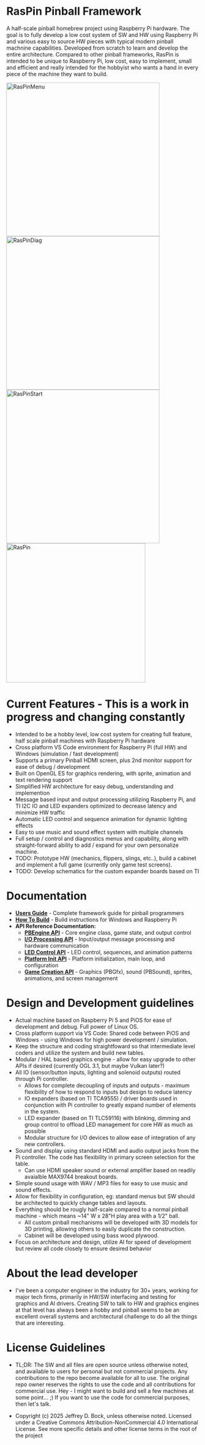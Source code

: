 # RasPin Pinball Framework
A half-scale pinball homebrew project using Raspberry Pi hardware.  The goal is to fully develop a low cost system of SW and HW using Raspberry Pi and various easy to source HW pieces with typical modern pinball machnine capabilities.  Developed from scratch to learn and develop the entire architecture.  Compared to other pinball frameworks, RasPin is intended to be unique to Raspberry Pi, low cost, easy to implement, small and efficient and really intended for the hobbyist who wants a hand in every piece of the machine they want to build.

<img width="400" alt="RasPinMenu" src="https://github.com/user-attachments/assets/80699574-9bf8-4ebb-9889-d9ec4445964f" />
<img width="400" alt="RasPinDiag" src="https://github.com/user-attachments/assets/78baad46-6c7f-4157-8284-754867c45b45" />
<img width="400" alt="RasPinStart" src="https://github.com/user-attachments/assets/6ad23313-8f80-4c98-af07-982c786c6f57" />
<img width="363" alt="RasPin" src="https://github.com/user-attachments/assets/a15879aa-0a3b-4ca7-8cfd-c8a9cbe4cf9a" />

# Current Features - This is a work in progress and changing constantly
- Intended to be a hobby level, low cost system for creating full feature, half scale pinball machines with Raspberry Pi hardware
- Cross platform VS Code environment for Raspberry Pi (full HW) and Windows (simulation / fast development)
- Supports a primary Pinball HDMI screen, plus 2nd monitor support for ease of debug / development
- Built on OpenGL ES for graphics rendering, with sprite, animation and text rendering support
- Simplified HW architecture for easy debug, understanding and implemention
- Message based input and output processing utilizing Raspberry Pi, and TI I2C IO and LED expanders optimized to decrease latency and minimize HW traffic
- Automatic LED control and sequence animation for dynamic lighting effects
- Easy to use music and sound effect system with multiple channels
- Full setup / control and diagnostics menus and capability, along with straight-forward ability to add / expand for your own personalize machine.
- TODO: Prototype HW (mechanics, flippers, slings, etc..), build a cabinet and implement a full game (currently only game test screens).
- TODO: Develop schematics for the custom expander boards based on TI

# Documentation
- **[Users Guide](documentation/UsersGuide.md)** - Complete framework guide for pinball programmers
- **[How To Build](documentation/HowToBuild.md)** - Build instructions for Windows and Raspberry Pi
- **API Reference Documentation:**
  - **[PBEngine API](documentation/PBEngine_API.md)** - Core engine class, game state, and output control
  - **[I/O Processing API](documentation/IO_Processing_API.md)** - Input/output message processing and hardware communication
  - **[LED Control API](documentation/LED_Control_API.md)** - LED control, sequences, and animation patterns
  - **[Platform Init API](documentation/Platform_Init_API.md)** - Platform initialization, main loop, and configuration
  - **[Game Creation API](documentation/Game_Creation_API.md)** - Graphics (PBGfx), sound (PBSound), sprites, animations, and screen management 

# Design and Development guidelines
-  Actual machine based on Raspberry Pi 5 and PiOS for ease of development and debug.  Full power of Linux OS.  
-  Cross platform support via VS Code: Shared code between PiOS and Windows - using Windows for high power development / simulation.
-  Keep the structure and coding straightfoward so that intermediate level coders and utilize the system and build new tables.
-  Modular / HAL based graphics engine - allow for easy upgrade to other APIs if desired (currently OGL 3.1, but maybe Vulkan later?)
-  All IO (sensor/button inputs, lighting and solenoid outputs) routed through Pi controller.
    - Allows for complete decoupling of inputs and outputs - maximum flexibility of how to respond to inputs but design to reduce latency
    - IO expanders (based on TI TCA9555) / driver boards used in conjunction with Pi controller to greatly expand number of elements in the system.
    - LED expander (based on TI TLC59116) with blinking, dimming and group control to offload LED management for core HW as much as possible
    - Modular structure for I/O devices to allow ease of integration of any new controllers.
-  Sound and display using standard HDMI and audio output jacks from the Pi controller.  The code has flexibility in primary screen selection for the table.
    - Can use HDMI speaker sound or external amplifier based on readily avaialble MAX9744 breakout boards.
-  Simple sound usage with WAV / MP3 files for easy to use music and sound effects.
-  Allow for flexibility in configuration, eg: standard menus but SW should be architected to quickly change tables and layouts.
-  Everything should be rougly half-scale compared to a normal pinball machine - which means ~14" W x 28"H play area with a 1/2" ball.
    -  All custom pinball mechanisms will be developed with 3D models for 3D printing, allowing others to easily duplicate the construction.
    -  Cabinet will be developed using bass wood plywood.
-  Focus on architecture and design, utilize AI for speed of development but review all code closely to ensure desired behavior

# About the lead developer
-  I've been a computer engineer in the industry for 30+ years, working for major tech firms, primarily in HW/SW interfacing and testing for graphics and AI drivers.  Creating SW to talk to HW and graphics engines at that level has always been a hobby and pinball seems to be an excellent overall systems and architectural challenge to do all the things that are interesting.

# License Guidelines
-  TL;DR: The SW and all files are open source unless otherwise noted, and available to users for personal but not commercial projects.  Any contributions to the repo become available for all to use.  The original repo owner reserves the rights to use the code and all contributions for commercial use.  Hey - I might want to build and sell a few machines at some point... ;)  If you want to use the code for commercial purposes, then let's talk.

- Copyright (c) 2025 Jeffrey D. Bock, unless otherwise noted. Licensed under a Creative Commons Attribution-NonCommercial 4.0 International License.  See more specific details and other license terms in the root of the project

